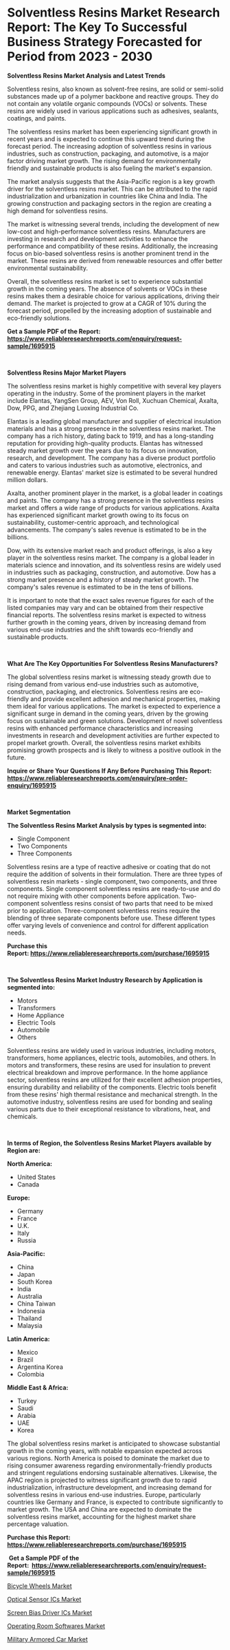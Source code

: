 <p><h1>Solventless Resins Market Research Report: The Key To Successful Business Strategy Forecasted for Period from 2023 - 2030</h1></p><p><strong>Solventless Resins Market Analysis and Latest Trends</strong></p>
<p><p>Solventless resins, also known as solvent-free resins, are solid or semi-solid substances made up of a polymer backbone and reactive groups. They do not contain any volatile organic compounds (VOCs) or solvents. These resins are widely used in various applications such as adhesives, sealants, coatings, and paints.</p><p>The solventless resins market has been experiencing significant growth in recent years and is expected to continue this upward trend during the forecast period. The increasing adoption of solventless resins in various industries, such as construction, packaging, and automotive, is a major factor driving market growth. The rising demand for environmentally friendly and sustainable products is also fueling the market's expansion.</p><p>The market analysis suggests that the Asia-Pacific region is a key growth driver for the solventless resins market. This can be attributed to the rapid industrialization and urbanization in countries like China and India. The growing construction and packaging sectors in the region are creating a high demand for solventless resins.</p><p>The market is witnessing several trends, including the development of new low-cost and high-performance solventless resins. Manufacturers are investing in research and development activities to enhance the performance and compatibility of these resins. Additionally, the increasing focus on bio-based solventless resins is another prominent trend in the market. These resins are derived from renewable resources and offer better environmental sustainability.</p><p>Overall, the solventless resins market is set to experience substantial growth in the coming years. The absence of solvents or VOCs in these resins makes them a desirable choice for various applications, driving their demand. The market is projected to grow at a CAGR of 10% during the forecast period, propelled by the increasing adoption of sustainable and eco-friendly solutions.</p></p>
<p><strong>Get a Sample PDF of the Report:&nbsp; <a href="https://www.reliableresearchreports.com/enquiry/request-sample/1695915">https://www.reliableresearchreports.com/enquiry/request-sample/1695915</a></strong></p>
<p>&nbsp;</p>
<p><strong>Solventless Resins Major Market Players</strong></p>
<p><p>The solventless resins market is highly competitive with several key players operating in the industry. Some of the prominent players in the market include Elantas, YangSen Group, AEV, Von Roll, Xuchuan Chemical, Axalta, Dow, PPG, and Zhejiang Luoxing Industrial Co.</p><p>Elantas is a leading global manufacturer and supplier of electrical insulation materials and has a strong presence in the solventless resins market. The company has a rich history, dating back to 1919, and has a long-standing reputation for providing high-quality products. Elantas has witnessed steady market growth over the years due to its focus on innovation, research, and development. The company has a diverse product portfolio and caters to various industries such as automotive, electronics, and renewable energy. Elantas' market size is estimated to be several hundred million dollars.</p><p>Axalta, another prominent player in the market, is a global leader in coatings and paints. The company has a strong presence in the solventless resins market and offers a wide range of products for various applications. Axalta has experienced significant market growth owing to its focus on sustainability, customer-centric approach, and technological advancements. The company's sales revenue is estimated to be in the billions.</p><p>Dow, with its extensive market reach and product offerings, is also a key player in the solventless resins market. The company is a global leader in materials science and innovation, and its solventless resins are widely used in industries such as packaging, construction, and automotive. Dow has a strong market presence and a history of steady market growth. The company's sales revenue is estimated to be in the tens of billions.</p><p>It is important to note that the exact sales revenue figures for each of the listed companies may vary and can be obtained from their respective financial reports. The solventless resins market is expected to witness further growth in the coming years, driven by increasing demand from various end-use industries and the shift towards eco-friendly and sustainable products.</p></p>
<p>&nbsp;</p>
<p><strong>What Are The Key Opportunities For Solventless Resins Manufacturers?</strong></p>
<p><p>The global solventless resins market is witnessing steady growth due to rising demand from various end-use industries such as automotive, construction, packaging, and electronics. Solventless resins are eco-friendly and provide excellent adhesion and mechanical properties, making them ideal for various applications. The market is expected to experience a significant surge in demand in the coming years, driven by the growing focus on sustainable and green solutions. Development of novel solventless resins with enhanced performance characteristics and increasing investments in research and development activities are further expected to propel market growth. Overall, the solventless resins market exhibits promising growth prospects and is likely to witness a positive outlook in the future.</p></p>
<p><strong>Inquire or Share Your Questions If Any Before Purchasing This Report: <a href="https://www.reliableresearchreports.com/enquiry/pre-order-enquiry/1695915">https://www.reliableresearchreports.com/enquiry/pre-order-enquiry/1695915</a></strong></p>
<p>&nbsp;</p>
<p><strong>Market Segmentation</strong></p>
<p><strong>The Solventless Resins Market Analysis by types is segmented into:</strong></p>
<p><ul><li>Single Component</li><li>Two Components</li><li>Three Components</li></ul></p>
<p><p>Solventless resins are a type of reactive adhesive or coating that do not require the addition of solvents in their formulation. There are three types of solventless resin markets - single component, two components, and three components. Single component solventless resins are ready-to-use and do not require mixing with other components before application. Two-component solventless resins consist of two parts that need to be mixed prior to application. Three-component solventless resins require the blending of three separate components before use. These different types offer varying levels of convenience and control for different application needs.</p></p>
<p><strong>Purchase this Report:&nbsp;<a href="https://www.reliableresearchreports.com/purchase/1695915">https://www.reliableresearchreports.com/purchase/1695915</a></strong></p>
<p>&nbsp;</p>
<p><strong>The Solventless Resins Market Industry Research by Application is segmented into:</strong></p>
<p><ul><li>Motors</li><li>Transformers</li><li>Home Appliance</li><li>Electric Tools</li><li>Automobile</li><li>Others</li></ul></p>
<p><p>Solventless resins are widely used in various industries, including motors, transformers, home appliances, electric tools, automobiles, and others. In motors and transformers, these resins are used for insulation to prevent electrical breakdown and improve performance. In the home appliance sector, solventless resins are utilized for their excellent adhesion properties, ensuring durability and reliability of the components. Electric tools benefit from these resins' high thermal resistance and mechanical strength. In the automotive industry, solventless resins are used for bonding and sealing various parts due to their exceptional resistance to vibrations, heat, and chemicals.</p></p>
<p>&nbsp;</p>
<p><strong>In terms of Region, the Solventless Resins Market Players available by Region are:</strong></p>
<p>
    <p> <strong> North America: </strong>
        <ul>
            <li>United States</li>
            <li>Canada</li>
        </ul>
        </p> 
    <p> <strong> Europe: </strong>
        <ul>
            <li>Germany</li>
            <li>France</li>
            <li>U.K.</li>
            <li>Italy</li>
            <li>Russia</li>
        </ul>
        </p> 
    <p> <strong> Asia-Pacific: </strong>
        <ul>
            <li>China</li>
            <li>Japan</li>
            <li>South Korea</li>
            <li>India</li>
            <li>Australia</li>
            <li>China Taiwan</li>
            <li>Indonesia</li>
            <li>Thailand</li>
            <li>Malaysia</li>
        </ul>
        </p> 
    <p> <strong> Latin America: </strong>
        <ul>
            <li>Mexico</li>
            <li>Brazil</li>
            <li>Argentina Korea</li>
            <li>Colombia</li>
        </ul>
        </p> 
    <p> <strong> Middle East & Africa: </strong>
        <ul>
            <li>Turkey</li>
            <li>Saudi</li>
            <li>Arabia</li>
            <li>UAE</li>
            <li>Korea</li>
        </ul>
    </p>
    </p>
<p><p>The global solventless resins market is anticipated to showcase substantial growth in the coming years, with notable expansion expected across various regions. North America is poised to dominate the market due to rising consumer awareness regarding environmentally-friendly products and stringent regulations endorsing sustainable alternatives. Likewise, the APAC region is projected to witness significant growth due to rapid industrialization, infrastructure development, and increasing demand for solventless resins in various end-use industries. Europe, particularly countries like Germany and France, is expected to contribute significantly to market growth. The USA and China are expected to dominate the solventless resins market, accounting for the highest market share percentage valuation.</p></p>
<p><strong>Purchase this Report: <a href="https://www.reliableresearchreports.com/purchase/1695915">https://www.reliableresearchreports.com/purchase/1695915</a></strong></p>
<p>&nbsp;<strong>Get a Sample PDF of the Report:&nbsp;&nbsp;<a href="https://www.reliableresearchreports.com/enquiry/request-sample/1695915">https://www.reliableresearchreports.com/enquiry/request-sample/1695915</a></strong></p>
<p><strong></strong></p>
<p><p><a href="https://www.linkedin.com/pulse/bicycle-wheels-market-research-report-provides-thorough-nq8ye/">Bicycle Wheels Market</a></p><p><a href="https://medium.com/@hesterorn1944/optical-sensor-ics-nbsp-market-focuses-on-market-share-size-and-projected-forecast-till-2030-1173e25f4664">Optical Sensor ICs Market</a></p><p><a href="https://medium.com/@tobyyundt2023/screen-bias-driver-ics-market-competitive-analysis-market-trends-and-forecast-to-2030-789b1c78132e">Screen Bias Driver ICs Market</a></p><p><a href="https://github.com/NorbertYates/Market-Research-Report-List-2/blob/main/operating-room-softwares-market.md">Operating Room Softwares Market</a></p><p><a href="https://www.linkedin.com/pulse/decoding-military-armored-car-market-deep-dive-latest-bb9ke/">Military Armored Car Market</a></p></p>
